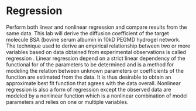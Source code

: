 # Regression
Perform both linear and nonlinear regression and compare results from the same data. This lab will derive the diffusion coefficient of the target molecule BSA (bovine serum albumin in 10kD PEGMD hydrogel network. The technique used to derive an empirical relationship between two or more variables based on data obtained from experimental observations is called  regression . Linear regression depend on a strict linear dependency of the functional for of the parameters to be determined and is a method for modeling the relation between unknown parameters or coefficients of the function are estimated from the data. It is thus desirable to obtain an approximate best fit function that agrees with the data overall.  Nonlinear regression  is also a form of regression except the observed data are modeled by a nonlinear function which is a nonlinear combination of model parameters and relies on one or multiple variables.
